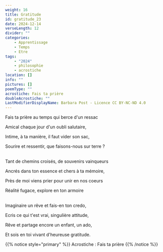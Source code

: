 ```yaml
---
weight: 16
title: Gratitude
id: gratitude_23
date: 2024-12-14
verseLength: 12
divider: ""
categories:
    - Apprentissage
    - Temps
    - Etre
tags:
    - "2024"
    - philosophie
    - acrostiche
location: []
info: ""
pictures: []
poemType: ""
acrostiche: Fais ta prière
doubleAcrostiche: ""
LastModifierDisplayName: Barbara Post - Licence CC BY-NC-ND 4.0
---
```

Fais ta prière au temps qui berce d'un ressac

Amical chaque jour d'un oubli salutaire,

Intime, à ta manière, il faut vider son sac,

Sourire et ressentir, que faisons-nous sur terre ?

 \
Tant de chemins croisés, de souvenirs vainqueurs

Ancrés dans ton essence et chers à ta mémoire,

Près de moi viens prier pour unir en nos coeurs

Réalité fugace, explore en ton armoire

 \
Imaginaire un rêve et fais-en ton credo,

Ecris ce qui t'est vrai, singulière attitude,

Rêve et partage encore un enfant, un ado,

Et sois en toi vivant d'heureuse gratitude.

<!-- FM:Snippet:Start data:{"id":"_simpleNotice","fields":[{"name":"content","value":"Acrostiche : Fais ta prière"}]} -->
{{% notice style="primary" %}}
Acrostiche : Fais ta prière
{{% /notice %}}
<!-- FM:Snippet:End -->